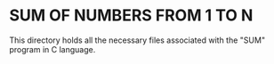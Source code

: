 # SUM OF NUMBERS FROM 1 TO N #

This directory holds all the necessary files associated with the "SUM" program in C language.
